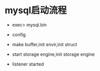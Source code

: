 # mysql启动流程

+ exec> mysql.bin
+ config
+ make buffer,init envir,init struct

+ start storage engine,init storage engine
+ listener started
